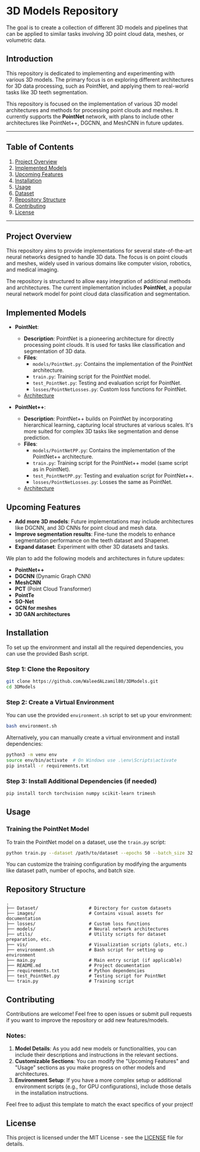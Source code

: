 
# 3D Models Repository

The goal is to create a collection of different 3D models and pipelines that can be applied to similar tasks involving 3D point cloud data, meshes, or volumetric data.

## Introduction
This repository is dedicated to implementing and experimenting with various 3D models. The primary focus is on exploring different architectures for 3D data processing, such as PointNet, and applying them to real-world tasks like 3D teeth segmentation.

This repository is focused on the implementation of various 3D model architectures and methods for processing point clouds and meshes. It currently supports the **PointNet** network, with plans to include other architectures like PointNet++, DGCNN, and MeshCNN in future updates.

---

## Table of Contents

1. [Project Overview](#project-overview)
2. [Implemented Models](#implemented-models)
3. [Upcoming Features](#upcoming-features)
4. [Installation](#installation)
5. [Usage](#usage)
6. [Dataset](#dataset)
7. [Repository Structure](#repository-structure)
8. [Contributing](#contributing)
9. [License](#license)

---

## Project Overview

This repository aims to provide implementations for several state-of-the-art neural networks designed to handle 3D data. The focus is on point clouds and meshes, widely used in various domains like computer vision, robotics, and medical imaging.

The repository is structured to allow easy integration of additional methods and architectures. The current implementation includes **PointNet**, a popular neural network model for point cloud data classification and segmentation.

## Implemented Models

- **PointNet**: 
  - **Description**: PointNet is a pioneering architecture for directly processing point clouds. It is used for tasks like classification and segmentation of 3D data.
  - **Files**:
    - `models/PointNet.py`: Contains the implementation of the PointNet architecture.
    - `train.py`: Training script for the PointNet model.
    - `test_PointNet.py`: Testing and evaluation script for PointNet.
    - `losses/PointNetLosses.py`: Custom loss functions for PointNet.
  - [Architecture](images/PointNet.png)

- **PointNet++**:
  - **Description**: PointNet++ builds on PointNet by incorporating hierarchical learning, capturing local structures at various scales. It's more suited for complex 3D tasks like segmentation and dense prediction.
  - **Files**:
      - `models/PointNetPP.py`: Contains the implementation of the PointNet++ architecture.
      - `train.py`: Training script for the PointNet++ model (same script as in PointNet).
      - `test_PointNetPP.py`: Testing and evaluation script for PointNet++.
      - `losses/PointNetLosses.py`: Losses the same as PointNet.
  - [Architecture](images/PointNetpp.png)

## Upcoming Features

- **Add more 3D models**: Future implementations may include architectures like DGCNN, and 3D CNNs for point cloud and mesh data.
- **Improve segmentation results**: Fine-tune the models to enhance segmentation performance on the teeth dataset and Shapenet.
- **Expand dataset**: Experiment with other 3D datasets and tasks.


We plan to add the following models and architectures in future updates:

- **PointNet++**
- **DGCNN** (Dynamic Graph CNN)
- **MeshCNN**
- **PCT** (Point Cloud Transformer)
- **PointTe**
- **SO-Net**
- **GCN for meshes**
- **3D GAN architectures**

## Installation

To set up the environment and install all the required dependencies, you can use the provided Bash script.

### Step 1: Clone the Repository

```bash
git clone https://github.com/WaleedALzamil80/3DModels.git
cd 3DModels
```

### Step 2: Create a Virtual Environment

You can use the provided `environment.sh` script to set up your environment:

```bash
bash environment.sh
```

Alternatively, you can manually create a virtual environment and install dependencies:

```bash
python3 -m venv env
source env/bin/activate  # On Windows use .\env\Scripts\activate
pip install -r requirements.txt
```

### Step 3: Install Additional Dependencies (if needed)

```bash
pip install torch torchvision numpy scikit-learn trimesh
```

## Usage

### Training the PointNet Model

To train the PointNet model on a dataset, use the `train.py` script:

```bash
python train.py --dataset /path/to/dataset --epochs 50 --batch_size 32
```

You can customize the training configuration by modifying the arguments like dataset path, number of epochs, and batch size.


## Repository Structure

```plaintext
.
├── Dataset/                   # Directory for custom datasets
├── images/                    # Contains visual assets for documentation
├── losses/                    # Custom loss functions
├── models/                    # Neural network architectures
├── utils/                     # Utility scripts for dataset preparation, etc.
├── vis/                       # Visualization scripts (plots, etc.)
├── environment.sh             # Bash script for setting up environment
├── main.py                    # Main entry script (if applicable)
├── README.md                  # Project documentation
├── requirements.txt           # Python dependencies
├── test_PointNet.py           # Testing script for PointNet
└── train.py                   # Training script
```

## Contributing

Contributions are welcome! Feel free to open issues or submit pull requests if you want to improve the repository or add new features/models.

### Notes:
1. **Model Details**: As you add new models or functionalities, you can include their descriptions and instructions in the relevant sections.
2. **Customizable Sections**: You can modify the "Upcoming Features" and "Usage" sections as you make progress on other models and architectures.
3. **Environment Setup**: If you have a more complex setup or additional environment scripts (e.g., for GPU configurations), include those details in the installation instructions.

Feel free to adjust this template to match the exact specifics of your project!

## License

This project is licensed under the MIT License - see the [LICENSE](LICENSE) file for details.